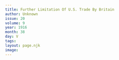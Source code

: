 ```yaml
---
title: Further Limitation Of U.S. Trade By Britain
author: Unknown
issue: 20
volume: 9
year: 1916
month: 38
day: V
tags:
layout: page.njk
image:
---
```


